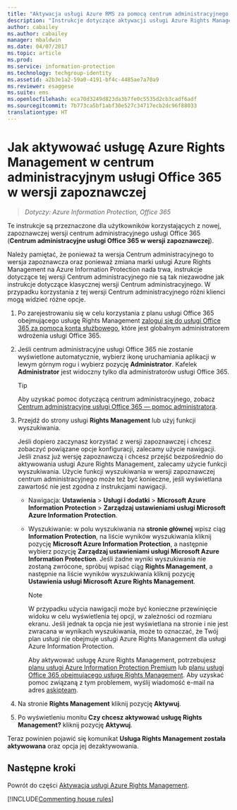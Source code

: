 ```yaml
---
title: "Aktywacja usługi Azure RMS za pomocą centrum administracyjnego usługi Office 365 w wersji zapoznawczej — AIP"
description: "Instrukcje dotyczące aktywacji usługi Azure Rights Management w przypadku korzystania z nowej, zapoznawczej wersji centrum administracyjnego usługi Office 365 (Centrum administracyjne usługi Office 365 w wersji zapoznawczej)."
author: cabailey
ms.author: cabailey
manager: mbaldwin
ms.date: 04/07/2017
ms.topic: article
ms.prod: 
ms.service: information-protection
ms.technology: techgroup-identity
ms.assetid: a2b3e1a2-59a0-4191-bf4c-4485ae7a70a9
ms.reviewer: esaggese
ms.suite: ems
ms.openlocfilehash: eca70d3249d823da3b7fe0c5535d2cb3cadf6adf
ms.sourcegitcommit: 7b773ca5bf1abf30e527c34717ecb2dc96f88033
translationtype: HT
---
```

# <a name="how-to-activate-azure-rights-management-from-the-office-365-admin-center-preview"></a>Jak aktywować usługę Azure Rights Management w centrum administracyjnym usługi Office 365 w wersji zapoznawczej

>*Dotyczy: Azure Information Protection, Office 365*


Te instrukcje są przeznaczone dla użytkowników korzystających z nowej, zapoznawczej wersji centrum administracyjnego usługi Office 365 (**Centrum administracyjne usługi Office 365 w wersji zapoznawczej**).

Należy pamiętać, że ponieważ ta wersja Centrum administracyjnego to wersja zapoznawcza oraz ponieważ zmiana marki usługi Azure Rights Management na Azure Information Protection nada trwa, instrukcje dotyczące tej wersji Centrum administracyjnego nie są tak niezawodne jak instrukcje dotyczące klasycznej wersji Centrum administracyjnego. W przypadku korzystania z tej wersji Centrum administracyjnego różni klienci mogą widzieć różne opcje.

1. Po zarejestrowaniu się w celu korzystania z planu usługi Office 365 obejmującego usługę Rights Management [zaloguj się do usługi Office 365 za pomocą konta służbowego](https://portal.office.com/), które jest globalnym administratorem wdrożenia usługi Office 365.

2. Jeśli centrum administracyjne usługi Office 365 nie zostanie wyświetlone automatycznie, wybierz ikonę uruchamiania aplikacji w lewym górnym rogu i wybierz pozycję **Administrator**. Kafelek **Administrator** jest widoczny tylko dla administratorów usługi Office 365.

    > [!TIP]
    > Aby uzyskać pomoc dotyczącą centrum administracyjnego, zobacz [Centrum administracyjne usługi Office 365 — pomoc administratora](https://support.office.com/article/About-the-Office-365-admin-center-Admin-Help-58537702-d421-4d02-8141-e128e3703547).

3. Przejdź do strony usługi **Rights Management** lub użyj funkcji wyszukiwania.

    Jeśli dopiero zaczynasz korzystać z wersji zapoznawczej i chcesz zobaczyć powiązane opcje konfiguracji, zalecamy użycie nawigacji. Jeśli znasz już wersję zapoznawczą i chcesz przejść bezpośrednio do aktywowania usługi Azure Rights Management, zalecamy użycie funkcji wyszukiwania. Użycie funkcji wyszukiwania w wersji zapoznawczej centrum administracyjnego może też być konieczne, jeśli wyświetlana zawartość nie jest zgodna z instrukcjami nawigacji.

    - Nawigacja: **Ustawienia** > **Usługi i dodatki** > **Microsoft Azure Information Protection** > **Zarządzaj ustawieniami usługi Microsoft Azure Information Protection**.

    - Wyszukiwanie: w polu wyszukiwania na **stronie głównej** wpisz ciąg **Information Protection**, na liście wyników wyszukiwania kliknij pozycję **Microsoft Azure Information Protection**, a następnie wybierz pozycję **Zarządzaj ustawieniami usługi Microsoft Azure Information Protection**. Jeśli żadne wyniki wyszukiwania nie zostaną zwrócone, spróbuj wpisać ciąg **Rights Management**, a następnie na liście wyników wyszukiwania kliknij pozycję **Ustawienia usługi Microsoft Azure Rights Management**.

        > [!NOTE]
        >W przypadku użycia nawigacji może być konieczne przewinięcie widoku w celu wyświetlenia tej opcji, w zależności od rozmiaru ekranu. Jeśli jednak ta opcja nie jest wyświetlana na stronie i nie jest zwracana w wynikach wyszukiwania, może to oznaczać, że Twój plan usługi nie obejmuje usługi Azure Rights Management dla usługi Azure Information Protection.
        >
        >Aby aktywować usługę Azure Rights Management, potrzebujesz [planu usługi Azure Information Protection Premium](https://www.microsoft.com/cloud-platform/azure-information-protection-pricing) lub [planu usługi Office 365 obejmującego usługę Rights Management](http://download.microsoft.com/download/E/C/F/ECF42E71-4EC0-48FF-AA00-577AC14D5B5C/Azure_Information_Protection_licensing_datasheet_EN-US.pdf). Aby uzyskać pomoc związaną z tym problemem, wyślij wiadomość e-mail na adres [askipteam](mailto:askipteam?subject=I%20cannot%20activate%20RMS).

4. Na stronie **Rights Management** kliknij pozycję **Aktywuj**.

5. Po wyświetleniu monitu **Czy chcesz aktywować usługę Rights Management?** kliknij pozycję **Aktywuj**.

Teraz powinien pojawić się komunikat **Usługa Rights Management została aktywowana** oraz opcja jej dezaktywowania.


## <a name="next-steps"></a>Następne kroki
Powrót do części [Aktywacja usługi Azure Rights Management](activate-service.md).

[!INCLUDE[Commenting house rules](../includes/houserules.md)]
